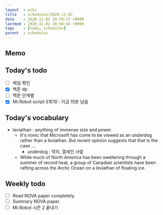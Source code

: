 ```yaml
---
layout  : wiki
title   : schedules/2020-11-02
date    : 2020-11-02 20:39:17 +0900
lastmod : 2020-11-02 20:50:44 +0900
tags    : [todo, schedules]
parent  : schedules
---
```


## Memo
## Today's todo
 * [ ] 메일 확인
 * [X] 백준 dp
 * [ ] 백준 단계별
 * [X] Mr.Robot script S1E10 : 지금 15분 남음

## Today's vocabulary
 * leviathan : anything of immense size and power.
   * It's ironic that Microsoft has come to be viewed as an underdog rather than a leviathan. But recent opinion suggests that that is the case ...
     * underdog : 약자, 열세인 사람
   * While much of North America has been sweltering through a summer of record heat, a group of Canadian scientists have been rafting across the Arctic Ocean on a leviathan of floating ice.

## Weekly todo
 * [ ] Read NOVA paper completely.
 * [ ] Summary NOVA paper.
 * [ ] Mr.Robot 시즌 2 끝내기

